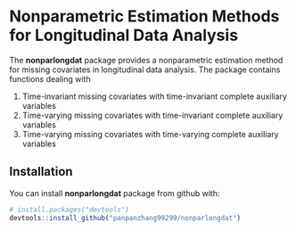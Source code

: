 # Nonparametric Estimation Methods for Longitudinal Data Analysis

The **nonparlongdat** package provides a nonparametric estimation method for missing covariates in longitudinal data analysis. The package contains
functions dealing with 

1. Time-invariant missing covariates with time-invariant complete auxiliary variables
2. Time-varying missing covariates with time-invariant complete auxiliary variables
3. Time-varying missing covariates with time-varying complete auxiliary variables


## Installation

You can install **nonparlongdat** package from github with:

``` r
# install.packages("devtools")
devtools::install_github("panpanzhang99299/nonparlongdat")
```